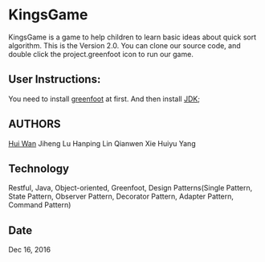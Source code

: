 # KingsGame
KingsGame is a game to help children to learn basic ideas about quick sort algorithm. This is the Version 2.0.
You can clone our source code, and double click the project.greenfoot icon to run our game.

## User Instructions:
You need to install [greenfoot](http://www.greenfoot.org/download) at first.
And then install [JDK](http://www.oracle.com/technetwork/java/javase/downloads/index-jsp-138363.html);

## AUTHORS
[Hui Wan](https://www.linkedin.com/in/hui-wan-905469133/)
Jiheng Lu
Hanping Lin
Qianwen Xie
Huiyu Yang

## Technology
Restful, Java, Object-oriented, Greenfoot, 
Design Patterns(Single Pattern, State Pattern, Observer Pattern, Decorator Pattern, Adapter Pattern, Command Pattern)

## Date
Dec 16, 2016
